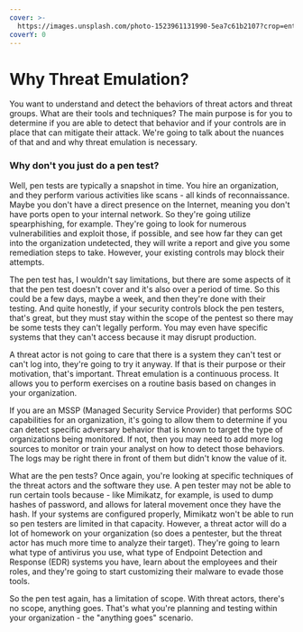 ```yaml
---
cover: >-
  https://images.unsplash.com/photo-1523961131990-5ea7c61b2107?crop=entropy&cs=srgb&fm=jpg&ixid=MnwxOTcwMjR8MHwxfHNlYXJjaHw0fHx0ZWNofGVufDB8fHx8MTY0NTk5MDg4Mg&ixlib=rb-1.2.1&q=85
coverY: 0
---
```


# Why Threat Emulation?

You want to understand and detect the behaviors of threat actors and threat groups. What are their tools and techniques? The main purpose is for you to determine if you are able to detect that behavior and if your controls are in place that can mitigate their attack. We're going to talk about the nuances of that and and why threat emulation is necessary.&#x20;

### Why don't you just do a pen test?

Well, pen tests are typically a snapshot in time. You hire an organization, and they perform various activities like scans - all kinds of reconnaissance. Maybe you don't have a direct presence on the Internet, meaning you don't have ports open to your internal network. So they're going utilize spearphishing, for example. They're going to look for numerous vulnerabilities and exploit those, if possible, and see how far they can get into the organization undetected, they will write a report and give you some remediation steps to take. However, your existing controls may block their attempts.&#x20;

The pen test has, I wouldn't say limitations, but there are some aspects of it that the pen test doesn't cover and it's also over a period of time. So this could be a few days, maybe a week, and then they're done with their testing. And quite honestly, if your security controls block the pen testers, that's great, but they must stay within the scope of the pentest so there may be some tests they can't legally perform. You may even have specific systems that they can't access because it may disrupt production.&#x20;

A threat actor is not going to care that there is a system they can't test or can't log into, they're going to try it anyway. If that is their purpose or their motivation, that's important. Threat emulation is a continuous process. It allows you to perform exercises on a routine basis based on changes in your organization.&#x20;

If you are an MSSP (Managed Security Service Provider) that performs SOC capabilities for an organization, it's going to allow them to determine if you can detect specific adversary behavior that is known to target the type of organizations being monitored. If not, then you may need to add more log sources to monitor or train your analyst on how to detect those behaviors. The logs may be right there in front of them but didn't know the value of it.&#x20;

What are the pen tests? Once again, you're looking at specific techniques of the threat actors and the software they use. A pen tester may not be able to run certain tools because - like Mimikatz, for example, is used to dump hashes of password, and allows for lateral movement once they have the hash. If your systems are configured properly, Mimikatz won't be able to run so pen testers are limited in that capacity. However, a threat actor will do a lot of homework on your organization (so does a pentester, but the threat actor has much more time to analyze their target). They're going to learn what type of antivirus you use, what type of Endpoint Detection and Response (EDR) systems you have, learn about the employees and their roles, and they're going to start customizing their malware to evade those tools.&#x20;

So the pen test again, has a limitation of scope. With threat actors, there's no scope, anything goes. That's what you're planning and testing within your organization - the "anything goes" scenario.&#x20;
